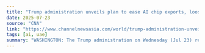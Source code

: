 ```yaml
---
title: "Trump administration unveils plan to ease AI chip exports, loosen environmental rules"
date: 2025-07-23
source: "CNA"
link: "https://www.channelnewsasia.com/world/trump-administration-unveils-plan-ease-ai-chip-exports-loosen-environmental-rules-5254756"
tags: [ai, uae]
summary: "WASHINGTON: The Trump administration on Wednesday (Jul 23) released a sweeping artificial intelligence blueprint that aims to accelerate US leadership in the sector by loosening environmental regul"
---
```


